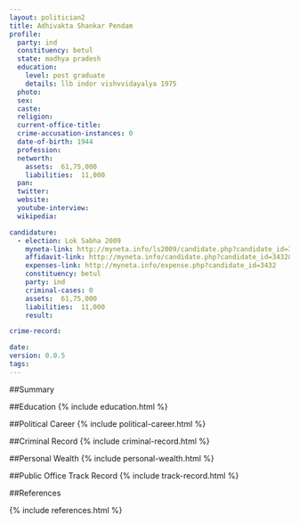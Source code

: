 ```yaml
---
layout: politician2
title: Adhivakta Shankar Pendam
profile: 
  party: ind
  constituency: betul
  state: madhya pradesh
  education: 
    level: post graduate
    details: llb indor vishvvidayalya 1975
  photo: 
  sex: 
  caste: 
  religion: 
  current-office-title: 
  crime-accusation-instances: 0
  date-of-birth: 1944
  profession: 
  networth: 
    assets:  61,75,000
    liabilities:  11,000
  pan: 
  twitter: 
  website: 
  youtube-interview: 
  wikipedia: 

candidature: 
  - election: Lok Sabha 2009
    myneta-link: http://myneta.info/ls2009/candidate.php?candidate_id=3432
    affidavit-link: http://myneta.info/candidate.php?candidate_id=3432&scan=original
    expenses-link: http://myneta.info/expense.php?candidate_id=3432
    constituency: betul 
    party: ind
    criminal-cases: 0
    assets:  61,75,000
    liabilities:  11,000
    result:  

crime-record: 

date: 
version: 0.0.5
tags: 
---
```

##Summary


##Education
{% include education.html %}


##Political Career
{% include political-career.html %}


##Criminal Record
{% include criminal-record.html %}


##Personal Wealth
{% include personal-wealth.html %}


##Public Office Track Record
{% include track-record.html %}


##References


{% include references.html %}